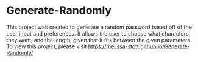 # Generate-Randomly
This project was created to generate a random password based off of the user input and preferences. It allows the user to choose what characters they want, and the length, given that it fits between the given parameters.
To view this project, please visit https://melissa-stott.github.io/Generate-Randomly/
